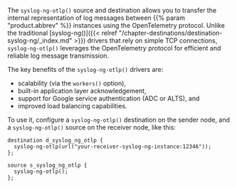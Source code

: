 ---
---
The `syslog-ng-otlp()` source and destination allows you to transfer the internal representation of log messages between {{% param "product.abbrev" %}} instances using the OpenTelemetry protocol. Unlike the traditional [syslog-ng()]({{< relref "/chapter-destinations/destination-syslog-ng/_index.md" >}}) drivers that rely on simple TCP connections, `syslog-ng-otlp()` leverages the OpenTelemetry protocol for efficient and reliable log message transmission.

The key benefits of the `syslog-ng-otlp()` drivers are:

- scalability (via the `workers()` option),
- built-in application layer acknowledgement,
- support for Google service authentication (ADC or ALTS), and
- improved load balancing capabilities.

To use it, configure a `syslog-ng-otlp()` destination on the sender node, and a `syslog-ng-otlp()` source on the receiver node, like this:

```shell
destination d_syslog_ng_otlp {
  syslog-ng-otlp(url("your-receiver-syslog-ng-instance:12346"));
};
```

```shell
source s_syslog_ng_otlp {
  syslog-ng-otlp();
};
```
